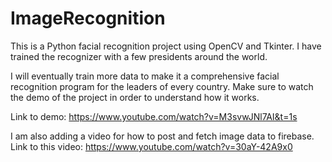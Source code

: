 # ImageRecognition

This is a Python facial recognition project using OpenCV and Tkinter. I have trained the recognizer with a few presidents around the world. 

I will eventually train more data to make it a comprehensive facial recognition program for the leaders of every country. Make sure to watch the demo of the project in order to understand how it works. 

Link to demo: https://www.youtube.com/watch?v=M3svwJNl7AI&t=1s


I am also adding a video for how to post and fetch image data to firebase. Link to this video: https://www.youtube.com/watch?v=30aY-42A9x0
